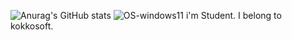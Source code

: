 ![Anurag's GitHub stats](https://github-readme-stats.vercel.app/api?username=hatane-rgb&show_icons=true&theme=radical)
![OS-windows11](https://img.shields.io/badge/OS-windows11-White)
i'm Student.
I belong to kokkosoft.
